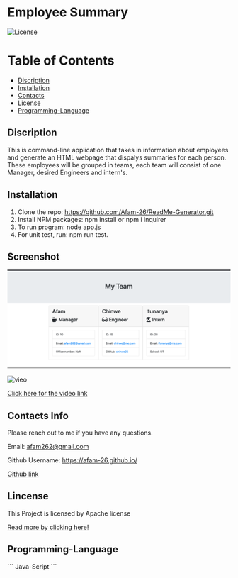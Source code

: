 # Employee Summary

[![License](https://img.shields.io/badge/license-Apache%202.0-green)](https://opensource.org/licenses/Apache-2.0) 

# Table of Contents  

* [Discription](#discription)
* [Installation](#installation)   
* [Contacts](#contacts)
* [License](#license) 
* [Programming-Language](#programming-language)


## Discription   

This is command-line application that takes in information about employees and generate an HTML webpage that dispalys summaries for each person. These employees will be grouped in teams, each team will consist of one Manager, desired Engineers and intern's. 


## Installation 

1. Clone the repo: https://github.com/Afam-26/ReadMe-Generator.git
2. Install NPM packages: npm install or npm i inquirer
3. To run program: node app.js
4. For unit test, run: npm run test.

## Screenshot

![Front page](./Assets/screen.png)

![vieo](./Assets/video.gif)

[Click here for the video link](https://drive.google.com/file/d/1RcjjD1PbhnY3YUgCnWuKPwj4emH-zcXn/view?usp=sharing)

 
## Contacts Info

Please reach out to me if you have any questions.

Email: afam262@gmail.com

Github Username: https://afam-26.github.io/

[Github link](https://afam-26.github.io/ReadMe-Generator/) 


## Lincense

This Project is licensed by Apache license

[Read more by clicking here!](https://opensource.org/licenses/Apache-2.0)

## Programming-Language 
\`\`\`
Java-Script
\`\`\`